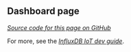 ## Dashboard page

[_Source code for this page on GitHub_](https://github.com/bonitoo-io/iot-center-v2/blob/master/app/ui/src/pages/DashboardPage.tsx)

For more, see the [_InfluxDB IoT dev guide_](https://influxdata.github.io/iot-dev-guide/dashboard.html).
